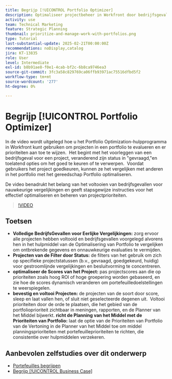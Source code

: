 ```yaml
---
title: Begrijp [!UICONTROL Portfolio Optimizer]
description: Optimaliseer projectbeheer in Workfront door bedrijfsgevallen voor eerlijke vergelijkingen te voltooien, projecten door status te filtreren, scores dynamisch aan te passen, projecten effectief voorrang te geven aan te geven, en middelplanning op portefeuilledoelstellingen te richten.
activity: use
team: Technical Marketing
feature: Strategic Planning
thumbnail: prioritize-and-manage-work-with-portfolios.png
type: Tutorial
last-substantial-update: 2025-02-21T00:00:00Z
recommendations: noDisplay,catalog
jira: KT-13835
role: User
level: Intermediate
exl-id: b8b91ae8-f0e1-4cab-bf2c-6b8ca9746ea3
source-git-commit: 3fc3a58c829769ca06ffb93971ac75516dfbd5f2
workflow-type: tm+mt
source-wordcount: '277'
ht-degree: 0%

---
```


# Begrijp [!UICONTROL Portfolio Optimizer]

In de video wordt uitgelegd hoe u het Portfolio Optimization-hulpprogramma in Workfront kunt gebruiken om projecten in een portfolio te evalueren en er prioriteiten aan toe te wijzen. &#x200B; Het begint met het voorleggen van een bedrijfsgeval voor een project, veranderend zijn status in &quot;gevraagd,&quot;en toelatend opties om het goed te keuren of te verwerpen. &#x200B; Voordat gebruikers het project goedkeuren, kunnen ze het vergelijken met anderen in het portfolio met het gereedschap Portfolio optimaliseren. &#x200B;

De video benadrukt het belang van het voltooien van bedrijfsgevallen voor nauwkeurige vergelijkingen en geeft stapsgewijze instructies voor het effectief optimaliseren en beheren van projectprioriteiten. &#x200B;

>[!VIDEO](https://video.tv.adobe.com/v/3446275/?quality=12&learn=on&enablevpops)

## Toetsen

* **Volledige BedrijfsGevallen voor Eerlijke Vergelijkingen:** zorg ervoor alle projecten hebben voltooid en bedrijfsgevallen voorgelegd alvorens hen in het hulpmiddel van de Optimalisering van Portfolio te vergelijken om ontbrekende gegevens en onnauwkeurige evaluaties te vermijden. &#x200B;
* **Projecten van de Filter door Status:** de filters van het gebruik om zich op specifieke projectstatussen (b.v., gevraagd, goedgekeurd, huidig) voor gestroomlijnde vergelijkingen en besluitvorming te concentreren. &#x200B;
* **optimaliseer de Scores van het Project:** pas projectscores aan die op prioriteiten zoals hoog ROI of hoge groepering worden gebaseerd, en zie hoe de scores dynamisch veranderen om portefeuilledoelstellingen te weerspiegelen. &#x200B;
* **bevestig en voltooi Projecten:** de projecten van de soort door score, sleep en laat vallen hen, of sluit niet geselecteerde degenen uit. &#x200B; Voltooi prioriteiten door de orde te plaatsen, die het gebied van de portfolioprioriteit zichtbaar in meningen, rapporten, en de Planner van het Middel bijwerkt. &#x200B;**richt de Planning van het Middel met de Prioriteiten van Portfolio:** laat de optie van de Prioriteiten van Portfolio van de Vertoning in de Planner van het Middel toe om middel planningsprioriteiten met portefeuilleprioriteiten te richten, die consistentie over hulpmiddelen verzekeren. &#x200B;


## Aanbevolen zelfstudies over dit onderwerp

* [Portefeuilles begrijpen](/help/portfolios-and-programs/overview-of-adobe-workfront-portfolios.md)
* [Begrijp [!UICONTROL Business Case]](/help/portfolios-and-programs/introduction-to-the-business-case.md)
